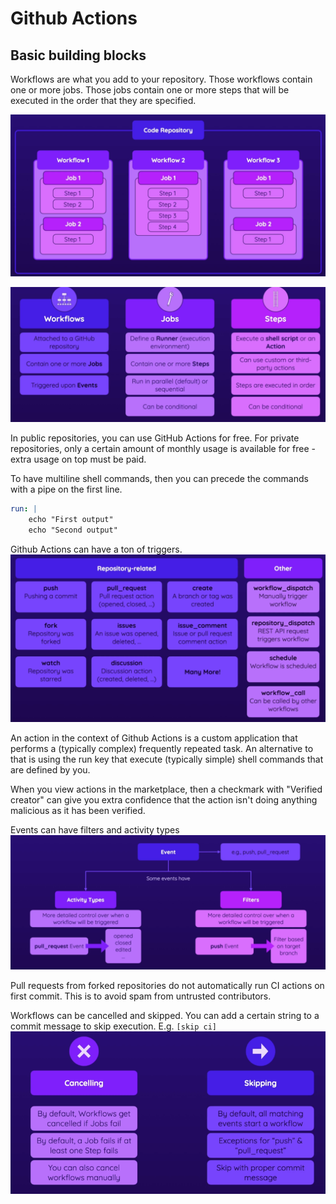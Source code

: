 # Github Actions

## Basic building blocks
Workflows are what you add to your repository. Those workflows contain one or more jobs.
Those jobs contain one or more steps that will be executed in the order that they are
specified.

![Basic workflow buildup](images/basic-workflow-buildup.png)

![Workflow-jobs-steps](images/workflow-jobs-steps.png)

In public repositories, you can use GitHub Actions for free. For private 
repositories, only a certain amount of monthly usage is available for free - extra usage 
on top must be paid.

To have multiline shell  commands, then you can precede the commands with a pipe on the
first line.
```yml
run: |
    echo "First output"
    echo "Second output"
```

Github Actions can have a ton of triggers.
![Action Triggers](images/action-triggers.png)

An action in the context of Github Actions is a custom application that performs a (typically
complex) frequently repeated task. An alternative to that is using the run key that execute
(typically simple) shell commands that are defined by you.

When you view actions in the marketplace, then a checkmark with "Verified creator" can give
you extra confidence that the action isn't doing anything malicious as it has been verified.

Events can have filters and activity types
![Activity types and filters](images/activity-types-filters.png)

Pull requests from forked repositories do not automatically run CI actions on first commit.
This is to avoid spam from untrusted contributors.

Workflows can be cancelled and skipped. You can add a certain string to a commit message
to skip execution. E.g. `[skip ci]`
![Cancelling and skipping workflows](images/cancelling-and-skipping.png)